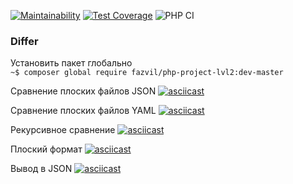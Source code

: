 [![Maintainability](https://api.codeclimate.com/v1/badges/5ba00e8672dd0d2e83f1/maintainability)](https://codeclimate.com/github/fazvil/php-project-lvl2/maintainability)
[![Test Coverage](https://api.codeclimate.com/v1/badges/5ba00e8672dd0d2e83f1/test_coverage)](https://codeclimate.com/github/fazvil/php-project-lvl2/test_coverage)
![PHP CI](https://github.com/fazvil/php-project-lvl2/workflows/PHP%20CI/badge.svg)

### **Differ**

Установить пакет глобально  
`~$ composer global require fazvil/php-project-lvl2:dev-master`

Сравнение плоских файлов JSON
[![asciicast](https://asciinema.org/a/pPhsAf2KvYrXFbBlsU4qUPIAb.svg)](https://asciinema.org/a/pPhsAf2KvYrXFbBlsU4qUPIAb)

Сравнение плоских файлов YAML
[![asciicast](https://asciinema.org/a/aPJBuY6s20CNYGaSMDhEZiXk2.svg)](https://asciinema.org/a/aPJBuY6s20CNYGaSMDhEZiXk2)

Рекурсивное сравнение
[![asciicast](https://asciinema.org/a/dOOdDrKbx17XJNB86EFgnIPug.svg)](https://asciinema.org/a/dOOdDrKbx17XJNB86EFgnIPug)

Плоский формат
[![asciicast](https://asciinema.org/a/Hm9p0UWMaDT53tUC30gKejwO0.svg)](https://asciinema.org/a/Hm9p0UWMaDT53tUC30gKejwO0)

Вывод в JSON
[![asciicast](https://asciinema.org/a/9BkBSBftDsjneUvpd2BLKyLSY.svg)](https://asciinema.org/a/9BkBSBftDsjneUvpd2BLKyLSY)